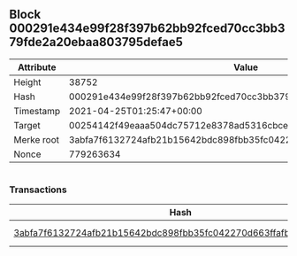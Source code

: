 ## Block 000291e434e99f28f397b62bb92fced70cc3bb379fde2a20ebaa803795defae5

Attribute | Value
--- | ---
Height | 38752
Hash | 000291e434e99f28f397b62bb92fced70cc3bb379fde2a20ebaa803795defae5
Timestamp | 2021-04-25T01:25:47+00:00
Target | 00254142f49eaaa504dc75712e8378ad5316cbcead634704b3734b6271167cc4
Merke root | 3abfa7f6132724afb21b15642bdc898fbb35fc042270d663ffafbd09d2e1fca3
Nonce | 779263634

```

```

### Transactions

Hash | Amount
--- | ---
[3abfa7f6132724afb21b15642bdc898fbb35fc042270d663ffafbd09d2e1fca3](3abfa7f6132724afb21b15642bdc898fbb35fc042270d663ffafbd09d2e1fca3.md) | 10.00000000 SKEPTI 
